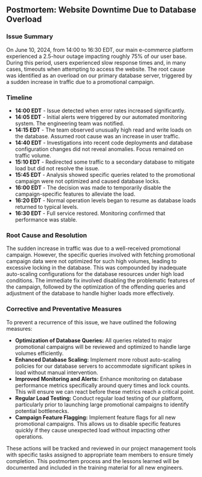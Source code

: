 ## Postmortem: Website Downtime Due to Database Overload

### Issue Summary
On June 10, 2024, from 14:00 to 16:30 EDT, our main e-commerce platform experienced a 2.5-hour outage impacting roughly 75% of our user base. During this period, users experienced slow response times and, in many cases, timeouts when attempting to access the website. The root cause was identified as an overload on our primary database server, triggered by a sudden increase in traffic due to a promotional campaign.

### Timeline
- **14:00 EDT** - Issue detected when error rates increased significantly.
- **14:05 EDT** - Initial alerts were triggered by our automated monitoring system. The engineering team was notified.
- **14:15 EDT** - The team observed unusually high read and write loads on the database. Assumed root cause was an increase in user traffic.
- **14:40 EDT** - Investigations into recent code deployments and database configuration changes did not reveal anomalies. Focus remained on traffic volume.
- **15:10 EDT** - Redirected some traffic to a secondary database to mitigate load but did not resolve the issue.
- **15:45 EDT** - Analysis showed specific queries related to the promotional campaign were not optimized and caused database locks.
- **16:00 EDT** - The decision was made to temporarily disable the campaign-specific features to alleviate the load.
- **16:20 EDT** - Normal operation levels began to resume as database loads returned to typical levels.
- **16:30 EDT** - Full service restored. Monitoring confirmed that performance was stable.

### Root Cause and Resolution
The sudden increase in traffic was due to a well-received promotional campaign. However, the specific queries involved with fetching promotional campaign data were not optimized for such high volumes, leading to excessive locking in the database. This was compounded by inadequate auto-scaling configurations for the database resources under high load conditions. The immediate fix involved disabling the problematic features of the campaign, followed by the optimization of the offending queries and adjustment of the database to handle higher loads more effectively.

### Corrective and Preventative Measures
To prevent a recurrence of this issue, we have outlined the following measures:
- **Optimization of Database Queries:** All queries related to major promotional campaigns will be reviewed and optimized to handle large volumes efficiently.
- **Enhanced Database Scaling:** Implement more robust auto-scaling policies for our database servers to accommodate significant spikes in load without manual intervention.
- **Improved Monitoring and Alerts:** Enhance monitoring on database performance metrics specifically around query times and lock counts. This will ensure we can react before these metrics reach a critical point.
- **Regular Load Testing:** Conduct regular load testing of our platform, particularly prior to launching large promotional campaigns to identify potential bottlenecks.
- **Campaign Feature Flagging:** Implement feature flags for all new promotional campaigns. This allows us to disable specific features quickly if they cause unexpected load without impacting other operations.

These actions will be tracked and reviewed in our project management tools with specific tasks assigned to appropriate team members to ensure timely completion. This postmortem process and the lessons learned will be documented and included in the training material for all new engineers.
